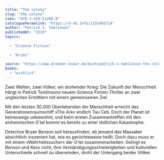 ```yaml
---
title: "The colony"
slug: "the-colony"
isbn: "978-3-426-52260-8"
cataloguePermalink: "https://d-nb.info/1155492714"
author: "Patrick S. Tomlinson"
publishedAt: "2019"
topics:
  
  - "Science Fiction"
    
  - "Krimi"
    
source: "https://www.droemer-knaur.de/buch/patrick-s-tomlinson-the-colony-ein-neuer-anfang-9783426522608"
books: 
  - "wishlist"
---
```

Zwei Welten, zwei Völker, ein drohender Krieg: Die Zukunft der Menschheit 
hängt in Patrick Tomlinsons neuem Science Fiction-Thriller an zwei ungleichen 
Ermittlern mit einem gemeinsamen Ziel

Mit den letzten 30.000 Überlebenden der Menschheit erreicht das 
Generationenraumschiff »The Ark« endlich Tau Ceti. Doch der Planet ist 
keineswegs unbewohnt, und beim ersten Zusammentreffen mit den einheimischen 
G'tel kommt es bereits zu einer tödlichen Katastrophe.

Detective Bryan Benson soll herausfinden, ob jemand das Massaker absichtlich 
inszeniert hat, wie es gerüchteweise heißt. Doch dazu muss er mit einem 
»Wahrheitssucher« der G'tel zusammenarbeiten. Gelingt es Benson und Kexx nicht, 
ihre Verständigungsschwierigkeiten und kulturellen Unterschiede schnell zu 
überwinden, droht der Untergang beider Völker.